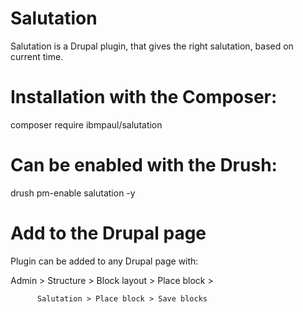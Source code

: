 # Salutation

Salutation is a Drupal plugin, that gives the right salutation, based on current time.

# Installation with the Composer:

  composer require ibmpaul/salutation

# Can be enabled with the Drush:

  drush pm-enable salutation -y

# Add to the Drupal page
Plugin can be added to any Drupal page with:

  Admin > Structure > Block layout > Place block >

          Salutation > Place block > Save blocks

